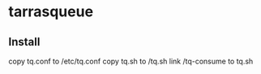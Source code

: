# tarrasqueue

## Install

copy tq.conf to /etc/tq.conf
copy tq.sh to <your bin>/tq.sh
link <your bin>/tq-consume to tq.sh